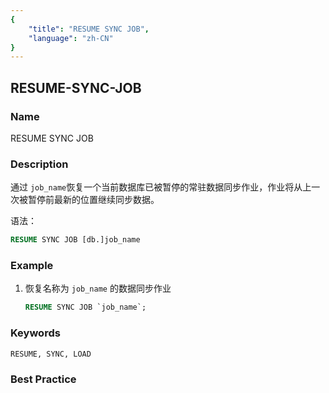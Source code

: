 ```yaml
---
{
    "title": "RESUME SYNC JOB",
    "language": "zh-CN"
}
---
```


<!--
Licensed to the Apache Software Foundation (ASF) under one
or more contributor license agreements.  See the NOTICE file
distributed with this work for additional information
regarding copyright ownership.  The ASF licenses this file
to you under the Apache License, Version 2.0 (the
"License"); you may not use this file except in compliance
with the License.  You may obtain a copy of the License at

  http://www.apache.org/licenses/LICENSE-2.0

Unless required by applicable law or agreed to in writing,
software distributed under the License is distributed on an
"AS IS" BASIS, WITHOUT WARRANTIES OR CONDITIONS OF ANY
KIND, either express or implied.  See the License for the
specific language governing permissions and limitations
under the License.
-->

## RESUME-SYNC-JOB

### Name

RESUME SYNC JOB

### Description

通过 `job_name`恢复一个当前数据库已被暂停的常驻数据同步作业，作业将从上一次被暂停前最新的位置继续同步数据。

语法：

```sql
RESUME SYNC JOB [db.]job_name
```

### Example

1. 恢复名称为 `job_name` 的数据同步作业

   ```sql
   RESUME SYNC JOB `job_name`;
   ```

### Keywords

    RESUME, SYNC, LOAD

### Best Practice

